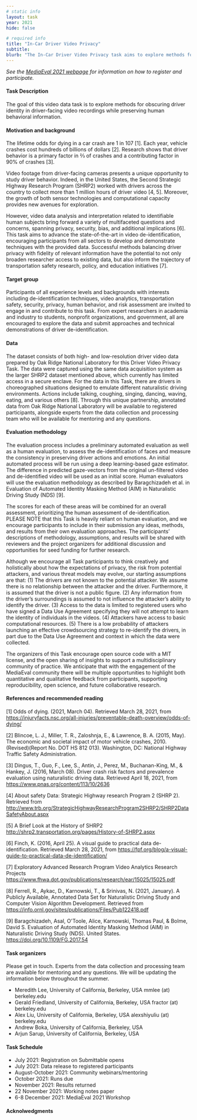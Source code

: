 ```yaml
---
# static info
layout: task
year: 2021
hide: false

# required info
title: "In-Car Driver Video Privacy"
subtitle: 
blurb: "The In-Car Driver Video Privacy task aims to explore methods for obscuring driver identity in driver-facing video recordings while preserving human behavioral information."
---
```


<!-- # please respect the structure below-->
*See the [MediaEval 2021 webpage](https://multimediaeval.github.io/editions/2021/) for information on how to register and participate.*

#### Task Description
The goal of this video data task is to explore methods for obscuring driver identity in driver-facing video recordings while preserving human behavioral information.

#### Motivation and background
The lifetime odds for dying in a car crash are 1 in 107 [1]. Each year, vehicle crashes cost hundreds of billions of dollars [2]. Research shows that driver behavior is a primary factor in ⅔ of crashes and a contributing factor in 90% of crashes [3]. 

Video footage from driver-facing cameras presents a unique opportunity to study driver behavior.  Indeed, in the United States, the Second Strategic Highway Research Program (SHRP2) worked with drivers across the country to collect more than 1 million hours of driver video [4, 5]. Moreover, the growth of both sensor technologies and computational capacity provides new avenues for exploration. 

However, video data analysis and interpretation related to identifiable human subjects bring forward a variety of multifaceted questions and concerns, spanning privacy, security, bias, and additional implications [6]. This task aims to advance the state-of-the-art in video de-identification, encouraging participants from all sectors to develop and demonstrate techniques with the provided data. Successful methods balancing driver privacy with fidelity of relevant information have the potential to not only broaden researcher access to existing data, but also inform the trajectory of transportation safety research, policy, and education initiatives [7].

#### Target group
Participants of all experience levels and backgrounds with interests including de-identification techniques, video analytics, transportation safety, security, privacy, human behavior, and risk assessment are invited to engage in and contribute to this task. From expert researchers in academia and industry to students, nonprofit organizations, and government, all are encouraged to explore the data and submit approaches and technical demonstrations of driver de-identification.

#### Data
The dataset consists of both high- and low-resolution driver video data prepared by Oak Ridge National Laboratory for this Driver Video Privacy Task. The data were captured using the same data acquisition system as the larger SHRP2 dataset mentioned above, which currently has limited access in a secure enclave. For the data in this Task, there are drivers in choreographed situations designed to emulate different naturalistic driving environments. Actions include talking, coughing, singing, dancing, waving, eating, and various others [8]. Through this unique partnership, annotated data from Oak Ridge National Laboratory will be available to registered participants, alongside experts from the data collection and processing team who will be available for mentoring and any questions. 

#### Evaluation methodology
The evaluation process includes a preliminary automated evaluation as well as a human evaluation, to assess the de-identification of faces and measure the consistency in preserving driver actions and emotions. An initial automated process will be run using a deep learning-based gaze estimator. The difference in predicted gaze-vectors from the original un-filtered video and de-identified video will be used as an initial score. Human evaluators will use the evaluation methodology as described by Baragchizadeh et al. in Evaluation of Automated Identity Masking Method (AIM) in Naturalistic Driving Study (NDS) [9]. 

The scores for each of these areas will be combined for an overall assessment, prioritizing the human assessment of de-identification. PLEASE NOTE that this Task is heavily reliant on human evaluation, and we encourage participants to include in their submission any ideas, methods, and results from their own evaluation approaches. The participants’ descriptions of methodology, assumptions, and results will be shared with reviewers and the project organizers for additional discussion and opportunities for seed funding for further research. 

Although we encourage all Task participants to think creatively and holistically about how the expectations of privacy, the risk from potential attackers, and various threat models may evolve, our starting assumptions are that: 
(1) The drivers are not known to the potential attacker. We assume there is no relationship between the attacker and the driver. Furthermore, it is assumed that the driver is not a public figure. 
(2) Any information from the driver’s surroundings is assumed to not influence the attacker’s ability to identify the driver. 
(3) Access to the data is limited to registered users who have signed a Data Use Agreement specifying they will not attempt to learn the identity of individuals in the videos. 
(4) Attackers have access to basic computational resources. 
(5) There is a low probability of attackers launching an effective crowdsourcing strategy to re-identify the drivers, in part due to the Data Use Agreement and context in which the data were collected.

The organizers of this Task encourage open source code with a MIT license, and the open sharing of insights to support a multidisciplinary community of practice. We anticipate that with the engagement of the MediaEval community there will be multiple opportunities to highlight both quantitative and qualitative feedback from participants, supporting reproducibility, open science, and future collaborative research. 

#### References and recommended reading
<!-- # Please use the ACM format for references https://www.acm.org/publications/authors/reference-formatting (but no DOI needed)-->
<!-- # The paper title should be a hyperlink leading to the paper online-->

[1] Odds of dying. (2021, March 04). Retrieved March 28, 2021, from    https://injuryfacts.nsc.org/all-injuries/preventable-death-overview/odds-of-dying/

[2] Blincoe, L. J., Miller, T. R., Zaloshnja, E., & Lawrence, B. A. (2015, May). The economic and societal impact of motor vehicle crashes, 2010. (Revised)(Report No. DOT HS 812 013). Washington, DC: National Highway Traffic Safety Administration.

[3] Dingus, T., Guo, F., Lee, S., Antin, J., Perez, M., Buchanan-King, M., & Hankey, J. (2016,  March 08). Driver crash risk factors and prevalence evaluation using naturalistic driving data. Retrieved April 18, 2021, from https://www.pnas.org/content/113/10/2636

[4] About safety Data: Strategic Highway research Program 2 (SHRP 2). Retrieved from                      http://www.trb.org/StrategicHighwayResearchProgram2SHRP2/SHRP2DataSafetyAbout.aspx

[5] A Brief Look at the History of SHRP2     http://shrp2.transportation.org/pages/History-of-SHRP2.aspx 

[6] Finch, K. (2016, April 25). A visual guide to practical data de-identification. Retrieved March 28, 2021, from https://fpf.org/blog/a-visual-guide-to-practical-data-de-identification/

[7] Exploratory Advanced Research Program Video Analytics Research Projects https://www.fhwa.dot.gov/publications/research/ear/15025/15025.pdf

[8] Ferrell, R., Aykac, D., Karnowski, T., & Srinivas, N. (2021, January). A Publicly Available, Annotated Data Set for Naturalistic Driving Study and Computer Vision Algorithm Development. Retrieved from https://info.ornl.gov/sites/publications/Files/Pub122418.pdf 

[9] Baragchizadeh, Asal, O'Toole, Alice, Karnowski, Thomas Paul, & Bolme, David S. Evaluation of Automated Identity Masking Method (AIM) in Naturalistic Driving Study (NDS). United States. https://doi.org/10.1109/FG.2017.54


#### Task organizers
Please get in touch. Experts from the data collection and processing team are available for mentoring and any questions. We will be updating the information below throughout the summer.

* Meredith Lee, University of California, Berkeley, USA mmlee (at) berkeley.edu
* Gerald Friedland, University of California, Berkeley, USA  fractor (at) berkeley.edu
* Alex Liu, University of California, Berkeley, USA  alexshiyuliu (at) berkeley.edu
* Andrew Boka, University of California, Berkeley, USA 
* Arjun Sarup, University of California, Berkeley, USA 


<!--#### Task auxiliaries -->
<!-- # optional, delete if not used-->
<!-- # First auxiliary-->
<!-- # Second auxiliary-->
<!-- # and so on-->

#### Task Schedule
* July 2021: Registration on Submittable opens
* July 2021: Data release to registered participants <!-- # Replace XX with your date. We suggest setting the date in June-July-->
* August-October 2021: Community webinars/mentoring
* October 2021: Runs due <!-- # Replace XX with your date. We suggest setting enough time in order to have enough time to assess and return the results by the Results returned deadline-->
* November 2021: Results returned  <!-- Replace XX with your date. Latest possible should be 15 November-->
* 22 November 2021: Working notes paper  <!-- Fixed. Please do not change. Exact date to be decided-->
* 6-8 December 2021: MediaEval 2021 Workshop <!-- Fixed. Please do not change. Exact date to be decided-->

#### Acknolwedgments
<!-- # optional, delete if not used-->
